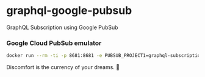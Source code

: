 # graphql-google-pubsub

GraphQL Subscription using Google PubSub

### Google Cloud PubSub emulator

```sh
docker run --rm -ti -p 8681:8681 -e PUBSUB_PROJECT1=graphql-subscription-291704,stuff:stuff-subscription messagebird/gcloud-pubsub-emulator:latest
```


<!-- INSPIRATIONAL_QUOTE_START -->
Discomfort is the currency of your dreams.
🐯
<!-- INSPIRATIONAL_QUOTE_END -->
